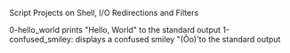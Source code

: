Script Projects on Shell, I/O Redirections and Filters

0-hello_world prints "Hello, World" to the standard output
1-confused_smiley: displays a confused smiley "(Ôo)'to the standard output
